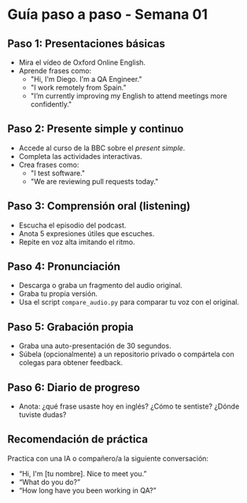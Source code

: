 # Guía paso a paso - Semana 01

## Paso 1: Presentaciones básicas

- Mira el vídeo de Oxford Online English.
- Aprende frases como:
  - "Hi, I'm Diego. I'm a QA Engineer."
  - "I work remotely from Spain."
  - "I’m currently improving my English to attend meetings more confidently."

## Paso 2: Presente simple y continuo

- Accede al curso de la BBC sobre el *present simple*.
- Completa las actividades interactivas.
- Crea frases como:
  - "I test software."
  - "We are reviewing pull requests today."

## Paso 3: Comprensión oral (listening)

- Escucha el episodio del podcast.
- Anota 5 expresiones útiles que escuches.
- Repite en voz alta imitando el ritmo.

## Paso 4: Pronunciación

- Descarga o graba un fragmento del audio original.
- Graba tu propia versión.
- Usa el script `compare_audio.py` para comparar tu voz con el original.

## Paso 5: Grabación propia

- Graba una auto-presentación de 30 segundos.
- Súbela (opcionalmente) a un repositorio privado o compártela con colegas para obtener feedback.

## Paso 6: Diario de progreso

- Anota: ¿qué frase usaste hoy en inglés? ¿Cómo te sentiste? ¿Dónde tuviste dudas?

## Recomendación de práctica

Practica con una IA o compañero/a la siguiente conversación:

- “Hi, I'm [tu nombre]. Nice to meet you.”
- “What do you do?”
- “How long have you been working in QA?”